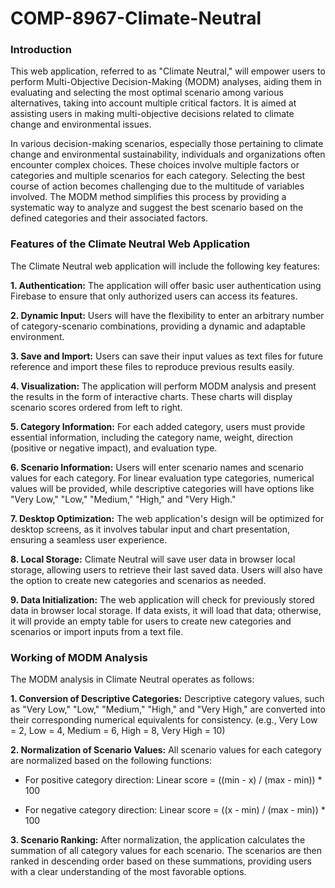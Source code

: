 # COMP-8967-Climate-Neutral

### Introduction 

This web application, referred to as "Climate Neutral," will empower users to perform Multi-Objective Decision-Making (MODM) analyses, aiding them in evaluating and selecting the most optimal scenario among various alternatives, taking into account multiple critical factors. It is aimed at assisting users in making multi-objective decisions related to climate change and environmental issues. 

In various decision-making scenarios, especially those pertaining to climate change and environmental sustainability, individuals and organizations often encounter complex choices. These choices involve multiple factors or categories and multiple scenarios for each category. Selecting the best course of action becomes challenging due to the multitude of variables involved. The MODM method simplifies this process by providing a systematic way to analyze and suggest the best scenario based on the defined categories and their associated factors. 


### Features of the Climate Neutral Web Application 

The Climate Neutral web application will include the following key features: 

**1. Authentication:** The application will offer basic user authentication using Firebase to ensure that only authorized users can access its features. 

**2. Dynamic Input:** Users will have the flexibility to enter an arbitrary number of category-scenario combinations, providing a dynamic and adaptable environment. 

**3. Save and Import:** Users can save their input values as text files for future reference and import these files to reproduce previous results easily. 

**4. Visualization:** The application will perform MODM analysis and present the results in the form of interactive charts. These charts will display scenario scores ordered from left to right. 

**5. Category Information:** For each added category, users must provide essential information, including the category name, weight, direction (positive or negative impact), and evaluation type. 

**6. Scenario Information:** Users will enter scenario names and scenario values for each category. For linear evaluation type categories, numerical values will be provided, while descriptive categories will have options like "Very Low," "Low," "Medium," "High," and "Very High." 

**7. Desktop Optimization:** The web application's design will be optimized for desktop screens, as it involves tabular input and chart presentation, ensuring a seamless user experience. 

**8. Local Storage:** Climate Neutral will save user data in browser local storage, allowing users to retrieve their last saved data. Users will also have the option to create new categories and scenarios as needed. 

**9. Data Initialization:** The web application will check for previously stored data in browser local storage. If data exists, it will load that data; otherwise, it will provide an empty table for users to create new categories and scenarios or import inputs from a text file. 

### Working of MODM Analysis 

The MODM analysis in Climate Neutral operates as follows: 

**1. Conversion of Descriptive Categories:** Descriptive category values, such as "Very Low," "Low," "Medium," "High," and "Very High," are converted into their corresponding numerical equivalents for consistency. (e.g., Very Low = 2, Low = 4, Medium = 6, High = 8, Very High = 10) 

**2. Normalization of Scenario Values:** All scenario values for each category are normalized based on the following functions: 

   - For positive category direction: Linear score = ((min - x) / (max - min)) * 100 

   - For negative category direction: Linear score = ((x - min) / (max - min)) * 100 

**3. Scenario Ranking:** After normalization, the application calculates the summation of all category values for each scenario. The scenarios are then ranked in descending order based on these summations, providing users with a clear understanding of the most favorable options. 
